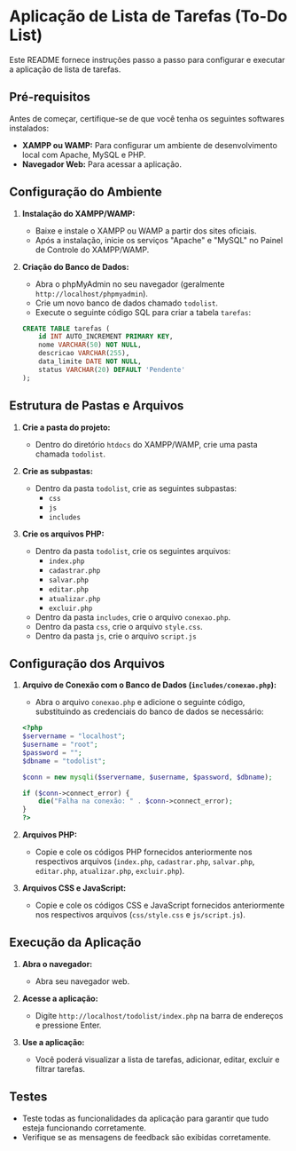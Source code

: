 # Aplicação de Lista de Tarefas (To-Do List)

Este README fornece instruções passo a passo para configurar e executar a aplicação de lista de tarefas.

## Pré-requisitos

Antes de começar, certifique-se de que você tenha os seguintes softwares instalados:

* **XAMPP ou WAMP:** Para configurar um ambiente de desenvolvimento local com Apache, MySQL e PHP.
* **Navegador Web:** Para acessar a aplicação.

## Configuração do Ambiente

1.  **Instalação do XAMPP/WAMP:**
    * Baixe e instale o XAMPP ou WAMP a partir dos sites oficiais.
    * Após a instalação, inicie os serviços "Apache" e "MySQL" no Painel de Controle do XAMPP/WAMP.

2.  **Criação do Banco de Dados:**
    * Abra o phpMyAdmin no seu navegador (geralmente `http://localhost/phpmyadmin`).
    * Crie um novo banco de dados chamado `todolist`.
    * Execute o seguinte código SQL para criar a tabela `tarefas`:

    ```sql
    CREATE TABLE tarefas (
        id INT AUTO_INCREMENT PRIMARY KEY,
        nome VARCHAR(50) NOT NULL,
        descricao VARCHAR(255),
        data_limite DATE NOT NULL,
        status VARCHAR(20) DEFAULT 'Pendente'
    );
    ```

## Estrutura de Pastas e Arquivos

1.  **Crie a pasta do projeto:**
    * Dentro do diretório `htdocs` do XAMPP/WAMP, crie uma pasta chamada `todolist`.

2.  **Crie as subpastas:**
    * Dentro da pasta `todolist`, crie as seguintes subpastas:
        * `css`
        * `js`
        * `includes`

3.  **Crie os arquivos PHP:**
    * Dentro da pasta `todolist`, crie os seguintes arquivos:
        * `index.php`
        * `cadastrar.php`
        * `salvar.php`
        * `editar.php`
        * `atualizar.php`
        * `excluir.php`
    * Dentro da pasta `includes`, crie o arquivo `conexao.php`.
    * Dentro da pasta `css`, crie o arquivo `style.css`.
    * Dentro da pasta `js`, crie o arquivo `script.js`

## Configuração dos Arquivos

1.  **Arquivo de Conexão com o Banco de Dados (`includes/conexao.php`):**
    * Abra o arquivo `conexao.php` e adicione o seguinte código, substituindo as credenciais do banco de dados se necessário:

    ```php
    <?php
    $servername = "localhost";
    $username = "root";
    $password = "";
    $dbname = "todolist";

    $conn = new mysqli($servername, $username, $password, $dbname);

    if ($conn->connect_error) {
        die("Falha na conexão: " . $conn->connect_error);
    }
    ?>
    ```

2.  **Arquivos PHP:**
    * Copie e cole os códigos PHP fornecidos anteriormente nos respectivos arquivos (`index.php`, `cadastrar.php`, `salvar.php`, `editar.php`, `atualizar.php`, `excluir.php`).

3.  **Arquivos CSS e JavaScript:**
    * Copie e cole os códigos CSS e JavaScript fornecidos anteriormente nos respectivos arquivos (`css/style.css` e `js/script.js`).

## Execução da Aplicação

1.  **Abra o navegador:**
    * Abra seu navegador web.

2.  **Acesse a aplicação:**
    * Digite `http://localhost/todolist/index.php` na barra de endereços e pressione Enter.

3.  **Use a aplicação:**
    * Você poderá visualizar a lista de tarefas, adicionar, editar, excluir e filtrar tarefas.

## Testes

* Teste todas as funcionalidades da aplicação para garantir que tudo esteja funcionando corretamente.
* Verifique se as mensagens de feedback são exibidas corretamente.